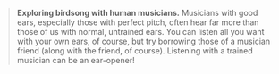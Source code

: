 > **Exploring birdsong with human musicians.** Musicians with good ears,
> especially those with perfect pitch, often hear far more than those of
> us with normal, untrained ears. You can listen all you want with your
> own ears, of course, but try borrowing those of a musician friend
> (along with the friend, of course). Listening with a trained musician
> can be an ear-opener!
